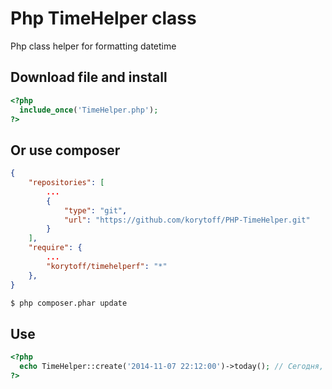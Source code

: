 Php TimeHelper class
==============

Php class helper for formatting datetime

Download file and install
-----------
```php
<?php
  include_once('TimeHelper.php');
?>
```

Or use composer
-----------
```json
{
	"repositories": [
		...
        {
            "type": "git",
            "url": "https://github.com/korytoff/PHP-TimeHelper.git"
        }
    ],
    "require": {
    	...
        "korytoff/timehelperf": "*"
    },
}
```

```bash
$ php composer.phar update
```

Use
-----------
```php
<?php
  echo TimeHelper::create('2014-11-07 22:12:00')->today(); // Сегодня, Завтра, Вчера или 14 сентября 2015 г.
?>
```
